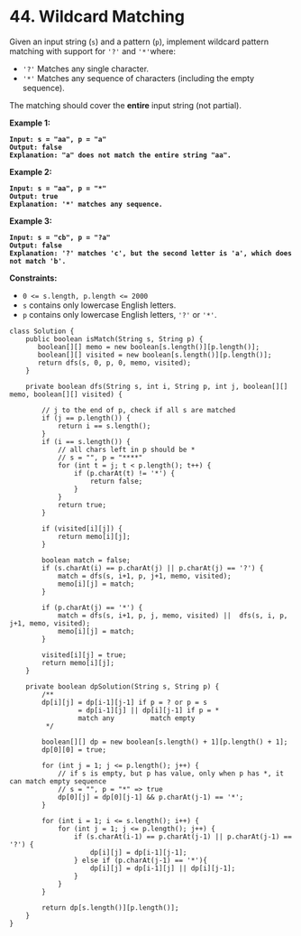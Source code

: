 # 44. Wildcard Matching

Given an input string (`s`) and a pattern (`p`), implement wildcard pattern matching with support for `'?'` and `'*'`where:

* `'?'` Matches any single character.
* `'*'` Matches any sequence of characters (including the empty sequence).

The matching should cover the **entire** input string (not partial).

&#x20;

**Example 1:**

<pre><code><strong>Input: s = "aa", p = "a"
</strong><strong>Output: false
</strong><strong>Explanation: "a" does not match the entire string "aa".
</strong></code></pre>

**Example 2:**

<pre><code><strong>Input: s = "aa", p = "*"
</strong><strong>Output: true
</strong><strong>Explanation: '*' matches any sequence.
</strong></code></pre>

**Example 3:**

<pre><code><strong>Input: s = "cb", p = "?a"
</strong><strong>Output: false
</strong><strong>Explanation: '?' matches 'c', but the second letter is 'a', which does not match 'b'.
</strong></code></pre>

&#x20;

**Constraints:**

* `0 <= s.length, p.length <= 2000`
* `s` contains only lowercase English letters.
* `p` contains only lowercase English letters, `'?'` or `'*'`.

```
class Solution {
    public boolean isMatch(String s, String p) {
       boolean[][] memo = new boolean[s.length()][p.length()];
       boolean[][] visited = new boolean[s.length()][p.length()];
       return dfs(s, 0, p, 0, memo, visited);
    }

    private boolean dfs(String s, int i, String p, int j, boolean[][] memo, boolean[][] visited) {
        
        // j to the end of p, check if all s are matched
        if (j == p.length()) {
            return i == s.length();
        }
        if (i == s.length()) {
            // all chars left in p should be *
            // s = "", p = "****"
            for (int t = j; t < p.length(); t++) {
                if (p.charAt(t) != '*') {
                    return false;
                }
            }
            return true;
        }

        if (visited[i][j]) {
            return memo[i][j];
        }

        boolean match = false;
        if (s.charAt(i) == p.charAt(j) || p.charAt(j) == '?') {
            match = dfs(s, i+1, p, j+1, memo, visited);
            memo[i][j] = match;
        }

        if (p.charAt(j) == '*') {
            match = dfs(s, i+1, p, j, memo, visited) ||  dfs(s, i, p, j+1, memo, visited);
            memo[i][j] = match;
        }

        visited[i][j] = true;
        return memo[i][j];
    }

    private boolean dpSolution(String s, String p) {
        /**
        dp[i][j] = dp[i-1][j-1] if p = ? or p = s
                 = dp[i-1][j] || dp[i][j-1] if p = *
                 match any         match empty
         */

        boolean[][] dp = new boolean[s.length() + 1][p.length() + 1];
        dp[0][0] = true;
        
        for (int j = 1; j <= p.length(); j++) {
            // if s is empty, but p has value, only when p has *, it can match empty sequence
            // s = "", p = "*" => true
            dp[0][j] = dp[0][j-1] && p.charAt(j-1) == '*';
        }

        for (int i = 1; i <= s.length(); i++) {
            for (int j = 1; j <= p.length(); j++) {
                if (s.charAt(i-1) == p.charAt(j-1) || p.charAt(j-1) == '?') {
                    dp[i][j] = dp[i-1][j-1];
                } else if (p.charAt(j-1) == '*'){
                    dp[i][j] = dp[i-1][j] || dp[i][j-1];
                }
            }
        }

        return dp[s.length()][p.length()];
    }
}
```
